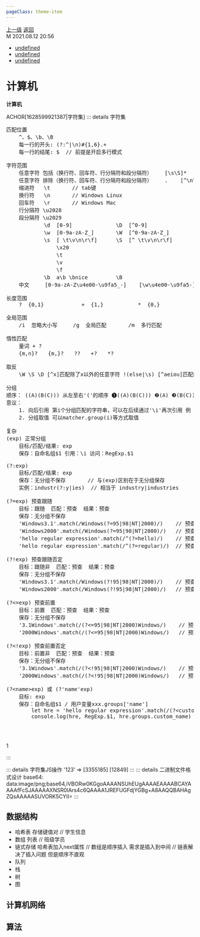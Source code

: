 ```yaml
---
pageClass: theme-item
---
```

<div class="extend-header">
    <div class="info">
        <div class="record">
            <a class="back" href="./">上一级</a>
            <a class="back" href="./">返回</a>
        </div>        
        <div class="mini">
            <span>M 2021.08.12 20:56</span>
        </div>
    </div>
    <div class="content"><div class="custom-block children"><ul><li><a href="undefined">undefined</a></li><li><a href="undefined">undefined</a></li><li><a href="undefined">undefined</a></li></ul></div></div>
</div>
<div class="content-header">
<h1>计算机</h1><strong>计算机</strong>
</div>
<div class="static-content">


ACHOR[1628599921387|字符集]
::: details 字符集

<pre class="code-block">
<span class="h1">匹配位置</span>
    ^、$、\b、\B
    每一行的开头: (?:^|\n)#{1,6}.+    
    每一行的结尾: $ <span class="comment"> // 前提是开启多行模式</span>

<span class="h1">字符范围</span>
    任意字符 包括（换行符、回车符、行分隔符和段分隔符）    [\s\S]*    [\d\D]*    [\w\W]*
    任意字符 排除（换行符、回车符、行分隔符和段分隔符）    .    [^\n\r\u2028\u2029]
    缩进符   \t      <span class="comment"> // tab键</span>
    换行符   \n      <span class="comment"> // Windows Linux</span>
    回车符   \r      <span class="comment"> // Windows Mac</span>
    行分隔符 \u2028
    段分隔符 \u2029
            \d  [0-9]              \D  [^0-9]                        匹配任意非数字的字符
            \w  [0-9a-zA-Z_]       \W  [^0-9a-zA-Z_]                 匹配任意不是字母，数字，下划线，汉字的字符
            \s  [ \t\v\n\r\f]      \S  [^ \t\v\n\r\f]                匹配任意不是空白符的字符
                \x20                                                     匹配一个空格
                \t                                                       匹配一个制表符。等价于 \x09 和 \cI。
                \v                                                       匹配一个垂直制表符。等价于 \x0b 和 \cK
                \f                                                       匹配一个换页符。等价于 \x0c 和 \cL。
            \b  a\b \bnice         \B                                匹配不是单词开头或结束的位置(隐式位置)
    中文     [0-9a-zA-Z\u4e00-\u9fa5_-]    [\w\u4e00-\u9fa5-]

<span class="h1">长度范围</span>
    ?  {0,1}            +  {1,}           *  {0,}

<span class="h1">全局范围</span>
    /i  忽略大小写     /g  全局匹配       /m  多行匹配 

<span class="h1">惰性匹配</span>
    量词 + ?  
    {m,n}?　　{m,}?　　??　　+?　　*?

<span class="h1">取反   </span>
    \W \S \D [^x]匹配除了x以外的任意字符 !(else|\s) [^aeiou]匹配除了aeiou这几个字母以外的任意字符

<span class="h1">分组</span>
顺序： ((A)(B(C))) 从左至右'('的顺序 ❶((A)(B(C))) ❷(A) ❸(B(C)) ❹(C)
意议：
    1. 向后引用 第i个分组匹配的字符串，可以在后续通过'\i'再次引用 例 (hello)\s(world)\s\1\2 匹配 hello world helloworld
    2. 分组取值 可以matcher.group(i)等方式取值

<span class="h1">复杂</span>
(exp) 正常分组
    目标/匹配/结果: exp 
    保存：自命名组$1 引用：\i 访问：RegExp.$1

(?:exp) 
    目标/匹配/结果: exp              
    保存：无分组不保存      <span class="comment"> // 与(exp)区别在于无分组保存</span>
    实例：industr(?:y|ies) <span class="comment"> // 相当于 industry|industries</span>

(?=exp) 预查跟随
    目标：跟随  匹配：预查  结果：预查
    保存：无分组不保存
    'Windows3.1'.match(/Windows(?=95|98|NT|2000)/)   <span class="comment"><span class="comment"> // 预查'Windows' 跟随'95|98|NT|2000'  null</span></span>
    'Windows2000'.match(/Windows(?=95|98|NT|2000)/)  <span class="comment"><span class="comment"> // 预查'Windows' 跟随'95|98|NT|2000'  ["Windows"...]</span></span>
    'hello regular expression'.match(/^(?=hello)/)   <span class="comment"> // 预查行头 跟随'hello'               [""...]</span>
    'hello regular expression'.match(/^(?=regular)/) <span class="comment"> // 预查行头 跟随'regular'              null</span>

(?!exp) 预查跟随否定
    目标：跟随非  匹配：预查  结果：预查
    保存：无分组不保存
    'Windows3.1'.match(/Windows(?!95|98|NT|2000)/)    // 预查'Windows' 跟随'95|98|NT|2000'  ["Windows"...]
    'Windows2000'.match(/Windows(?!95|98|NT|2000)/)   // 预查'Windows' 跟随'95|98|NT|2000'  null

(?&lt;=exp) 预查前置
    目标：前置  匹配：预查  结果：预查
    保存：无分组不保存
    '3.1Windows'.match(/(?&lt;=95|98|NT|2000)Windows/)   <span class="comment"><span class="comment"> // 预查'Windows' 前置'95|98|NT|2000'  null</span></span>
    '2000Windows'.match(/(?&lt;=95|98|NT|2000)Windows/)  <span class="comment"><span class="comment"> // 预查'Windows' 前置'95|98|NT|2000'  ["Windows"...] </span> </span>

(?&lt;!exp) 预查前置否定
    目标：前置非  匹配：预查  结果：预查
    保存：无分组不保存
    '3.1Windows'.match(/(?&lt;!95|98|NT|2000)Windows/)    // 预查'Windows' 前置'95|98|NT|2000'  ["Windows"...] 
    '2000Windows'.match(/(?&lt;!95|98|NT|2000)Windows/)   // 预查'Windows' 前置'95|98|NT|2000'  null

(?&lt;name&gt;exp) 或 (?'name'exp)
    目标: exp 
    保存：自命名组$1 / 用户变量xxx.groups['name']
        let hre = 'hello regular expression'.match(/(?&lt;custom_name&gt;expres)/)
        console.log(hre, RegExp.$1, hre.groups.custom_name)



</pre>1
:::

::: details 字符集JS操作
'123' => [3355185] [12849]
:::
::: details 二进制文件格式设计
base64: data:image/png;base64,iVBORw0KGgoAAAANSUhEUgAAAAEAAAABCAYAAAAfFcSJAAAAAXNSR0IArs4c6QAAAA1JREFUGFdjYGBg+A8AAQQBAHAgZQsAAAAASUVORK5CYII=
:::

## 数据结构
- 哈希表    存储键值对          // 学生信息
- 数组      列表               // 班级学员
- 链式存储  哈希表加入next属性  // 数组是顺序插入 需求是插入到中间
// 链表解决了插入问题 但是顺序不直观
- 队列
- 栈
- 树
- 图

## 计算机网络

## 算法

</div>